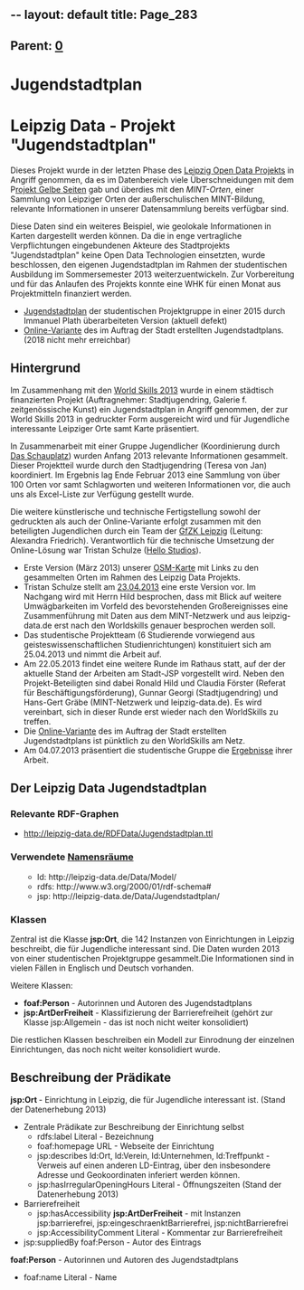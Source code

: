 --
layout: default
title: Page_283
---

## Parent: [0](Page_0)

# Jugendstadtplan

<h1>Leipzig Data - Projekt "Jugendstadtplan"</h1>
Dieses Projekt wurde in der letzten Phase des <a title="Leipziger Initiative für Offene Daten" href="http://www.leipzig-data.de/leipziger-initiative-fur-offene-daten/">Leipzig Open Data Projekts</a> in Angriff genommen, da es im Datenbereich viele Überschneidungen mit dem P<a title="Gelbe Seiten" href="http://www.leipzig-data.de/gelbe-seiten/">rojekt Gelbe Seiten</a> gab und überdies mit den <em>MINT-Orten</em>, einer Sammlung von Leipziger Orten der außerschulischen MINT-Bildung, relevante Informationen in unserer Datensammlung bereits verfügbar sind.

Diese Daten sind ein weiteres Beispiel, wie geolokale Informationen in Karten dargestellt werden können. Da die in enge vertragliche Verpflichtungen eingebundenen Akteure des Stadtprojekts "Jugendstadtplan" keine Open Data Technologien einsetzten, wurde beschlossen, den eigenen Jugendstadtplan im Rahmen der studentischen Ausbildung im Sommersemester 2013 weiterzuentwickeln. Zur Vorbereitung und für das Anlaufen des Projekts konnte eine WHK für einen Monat aus Projektmitteln finanziert werden.
<ul style="margin-bottom: 1em;">
 	<li><a href="http://www.leipzig-data.de/JSP-15">Jugendstadtplan</a> der studentischen Projektgruppe in einer 2015 durch Immanuel Plath überarbeiteten Version (aktuell defekt)</li>
 	<li><a href="http://www.pulpmap-leipzig.de/site/show/overview">Online-Variante</a> des im Auftrag der Stadt erstellten Jugendstadtplans. (2018 nicht mehr erreichbar)</li>
</ul>
<h2>Hintergrund</h2>
Im Zusammenhang mit den <a href="http://www.worldskillsleipzig2013.com/" target="‘_blank’">World Skills 2013</a> wurde in einem städtisch finanzierten Projekt (Auftragnehmer: Stadtjugendring, Galerie f. zeitgenössische Kunst) ein Jugendstadtplan in Angriff genommen, der zur World Skills 2013 in gedruckter Form ausgereicht wird und für Jugendliche interessante Leipziger Orte samt Karte präsentiert.

In Zusammenarbeit mit einer Gruppe Jugendlicher (Koordinierung durch <a href="http://www.produktionsschuleleipzig.de">Das Schauplatz</a>) wurden Anfang 2013 relevante Informationen gesammelt. Dieser Projektteil wurde durch den Stadtjugendring (Teresa von Jan) koordiniert. Im Ergebnis lag Ende Februar 2013 eine Sammlung von über 100 Orten vor samt Schlagworten und weiteren Informationen vor, die auch uns als Excel-Liste zur Verfügung gestellt wurde.

Die weitere künstlerische und technische Fertigstellung sowohl der gedruckten als auch der Online-Variante erfolgt zusammen mit den beteiligten Jugendlichen durch ein Team der <a href="http://www.gfzk.de/">GfZK Leipzig</a> (Leitung: Alexandra Friedrich). Verantwortlich für die technische Umsetzung der Online-Lösung war Tristan Schulze (<a href="http://hellostudios.de/?p=1846" target="‘_blank’">Hello Studios</a>).
<ul style="margin-bottom: 1em;">
 	<li>Erste Version (März 2013) unserer <a href="http://leipzig-data.de/JSP-13/index.html" target="‘_blank’">OSM-Karte</a> mit Links zu den gesammelten Orten im Rahmen des Leipzig Data Projekts.</li>
 	<li>Tristan Schulze stellt am <a title="LD.Jugendstadtplan.2013-04-23" href="http://leipzig-netz.de/index.php5/LD.Jugendstadtplan.2013-04-23">23.04.2013</a> eine erste Version vor. Im Nachgang wird mit Herrn Hild besprochen, dass mit Blick auf weitere Umwägbarkeiten im Vorfeld des bevorstehenden Großereignisses eine Zusammenführung mit Daten aus dem MINT-Netzwerk und aus leipzig-data.de erst nach den Worldskills genauer besprochen werden soll.</li>
 	<li>Das studentische Projektteam (6 Studierende vorwiegend aus geisteswissenschaftlichen Studienrichtungen) konstituiert sich am 25.04.2013 und nimmt die Arbeit auf.</li>
 	<li>Am 22.05.2013 findet eine weitere Runde im Rathaus statt, auf der der aktuelle Stand der Arbeiten am Stadt-JSP vorgestellt wird. Neben den Projekt-Beteiligten sind dabei Ronald Hild und Claudia Förster (Referat für Beschäftigungsförderung), Gunnar Georgi (Stadtjugendring) und Hans-Gert Gräbe (MINT-Netzwerk und leipzig-data.de). Es wird vereinbart, sich in dieser Runde erst wieder nach den WorldSkills zu treffen.</li>
 	<li>Die <a href="http://www.pulpmap-leipzig.de/site/show/overview">Online-Variante</a> des im Auftrag der Stadt erstellten Jugendstadtplans ist pünktlich zu den WorldSkills am Netz.</li>
 	<li>Am 04.07.2013 präsentiert die studentische Gruppe die <a href="http://www.leipzig-data.de/JSP-15">Ergebnisse</a> ihrer Arbeit.</li>
</ul>
<h2>Der Leipzig Data Jugendstadtplan</h2>
<h3>Relevante RDF-Graphen</h3>
<ul>
 	<li><a href="http://leipzig-data.de/RDFData/Jugendstadtplan.ttl">http://leipzig-data.de/RDFData/Jugendstadtplan.ttl</a></li>
</ul>
<h3>Verwendete <a href="http://lov.okfn.org">Namensräume</a></h3>
<ul>
 	<li style="list-style-type: none;">
<ul>
 	<li>ld: http://leipzig-data.de/Data/Model/</li>
 	<li>rdfs: http://www.w3.org/2000/01/rdf-schema#</li>
 	<li>jsp: http://leipzig-data.de/Data/Jugendstadtplan/</li>
</ul>
</li>
</ul>
<h3>Klassen</h3>
Zentral ist die Klasse <strong>jsp:Ort</strong>, die 142 Instanzen von Einrichtungen in Leipzig beschreibt, die für Jugendliche interessant sind. Die Daten wurden 2013 von einer studentischen Projektgruppe gesammelt.Die Informationen sind in vielen Fällen in Englisch und Deutsch vorhanden.

Weitere Klassen:
<ul>
 	<li><strong>foaf:Person</strong> - Autorinnen und Autoren des Jugendstadtplans</li>
 	<li><strong>jsp:ArtDerFreiheit</strong> - Klassifizierung der Barrierefreiheit (gehört zur Klasse jsp:Allgemein - das ist noch nicht weiter konsolidiert)</li>
</ul>
Die restlichen Klassen beschreiben ein Modell zur Einrodnung der einzelnen Einrichtungen, das noch nicht weiter konsolidiert wurde. <strong>
</strong>
<h2>Beschreibung der Prädikate</h2>
<strong>jsp:Ort </strong>- Einrichtung in Leipzig, die für Jugendliche interessant ist. (Stand der Datenerhebung 2013)<strong>
</strong>
<ul>
 	<li>Zentrale Prädikate zur Beschreibung der Einrichtung selbst
<ul>
 	<li>rdfs:label Literal - Bezeichnung</li>
 	<li>foaf:homepage URL - Webseite der Einrichtung</li>
 	<li>jsp:describes ld:Ort, ld:Verein, ld:Unternehmen, ld:Treffpunkt - Verweis auf einen anderen LD-Eintrag, über den insbesondere Adresse und Geokoordinaten inferiert werden können.</li>
 	<li>jsp:hasIrregularOpeningHours Literal - Öffnungszeiten (Stand der Datenerhebung 2013)</li>
</ul>
</li>
 	<li>Barrierefreiheit
<ul>
 	<li>jsp:hasAccessibility <strong>jsp:ArtDerFreiheit</strong> - mit Instanzen jsp:barrierefrei, jsp:eingeschraenktBarrierefrei, jsp:nichtBarrierefrei</li>
 	<li>jsp:AccessibilityComment Literal - Kommentar zur Barrierefreiheit</li>
</ul>
</li>
 	<li>jsp:suppliedBy foaf:Person - Autor des Eintrags</li>
</ul>
<strong>foaf:Person</strong> - Autorinnen und Autoren des Jugendstadtplans
<ul>
 	<li>foaf:name Literal - Name</li>
</ul>

